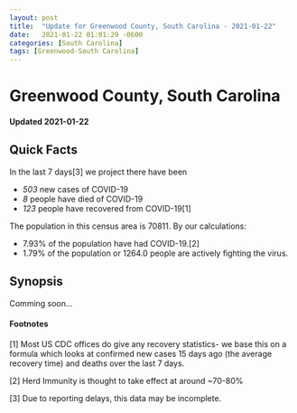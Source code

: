 ```yaml
---
layout: post
title:  "Update for Greenwood County, South Carolina - 2021-01-22"
date:   2021-01-22 01:01:29 -0600
categories: [South Carolina]
tags: [Greenwood-South Carolina]
---
```


# Greenwood County, South Carolina
#### Updated 2021-01-22

## Quick Facts

In the last 7 days[3] we project there have been
- *503* new cases of COVID-19
- *8* people have died of COVID-19
- *123* people have recovered from COVID-19[1]

The population in this census area is 70811. By our calculations:
- 7.93% of the population have had COVID-19.[2]
- 1.79% of the population or 1264.0 people are actively fighting the virus.

## Synopsis

Comming soon...


#### Footnotes

[1] Most US CDC offices do give any recovery statistics- we base this on a formula which looks at confirmed new cases
15 days ago (the average recovery time) and deaths over the last 7 days.

[2] Herd Immunity is thought to take effect at around ~70-80%

[3] Due to reporting delays, this data may be incomplete.
 
    